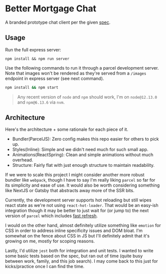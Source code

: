 Better Mortgage Chat
====================

A branded prototype chat client per the given [spec][2].


## Usage

Run the full express server:

```
npm install && npm run server
```

Use the following commands to run it through a parcel development server. Note
that images won't be rendered as they're served from a `/images` endpoint in
express server (see next command).

``` bash
npm install && npm start
```

> Any recent version of `node` and `npm` should work, I'm on `node@12.13.0`
> and `npm@6.13.6` via `nvm`.


## Architecture

Here's the architecture + some rationale for each piece of it.

- Bundler(ParcelJS): Zero config makes this repo easier for others to pick up.
- Styles(Inline): Simple and we didn't need much for such small app.
- Animations(ReactSpring): Clean and simple animations without much overhead.
- Structure: Fairly flat with just enough structure to maintain readability.

If we were to scale this project I might consider another more robust bundler
like `webpack`, though I have to say I'm really liking `parcel` so far for its
simplicity and ease of use. It would also be worth considering something like
NextJS or Gatsby that abstracts away more of the SSR bits.

Currently, the development server supports hot reloading but still wipes react
state as we're not using `react-hot-loader`. That would be an easy-ish
integration though it may be better to just wait for (or jump to) the next
version of `parcel` which includes [fast refresh][1].

I would on the other hand, almost definitely utilize something like `emotion`
for CSS in order to address inline specificity issues and DOM bloat. I'm
somewhat on the fence about CSS in JS but I'll definitely admit that it's
growing on me, mostly for scoping reasons.

Lastly, I'd utilize `jest` both for integration and unit tests. I wanted to
write some basic tests based on the spec, but ran out of time (quite busy
between work, family, and this job search). I may come back to this just for
kicks/practice once I can find the time.


[1]: https://github.com/gaearon/react-hot-loader#deprecation-note
[2]: ./SPEC.md